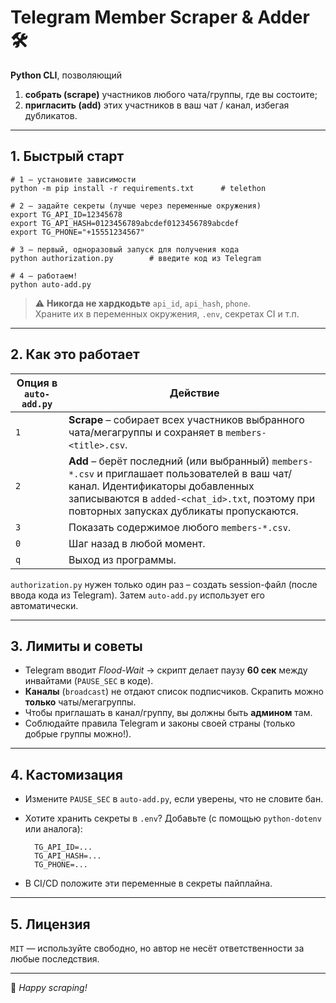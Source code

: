 # Telegram Member Scraper & Adder 🛠️

**Python CLI**, позволяющий  
1. **собрать (scrape)** участников любого чата/группы, где вы состоите;  
2. **пригласить (add)** этих участников в ваш чат / канал, избегая дубликатов.

---

## 1. Быстрый старт

    # 1 – установите зависимости
    python -m pip install -r requirements.txt      # telethon

    # 2 – задайте секреты (лучше через переменные окружения)
    export TG_API_ID=12345678
    export TG_API_HASH=0123456789abcdef0123456789abcdef
    export TG_PHONE="+15551234567"

    # 3 – первый, одноразовый запуск для получения кода
    python authorization.py        # введите код из Telegram

    # 4 – работаем!
    python auto-add.py

> ⚠️ **Никогда не хардкодьте** `api_id`, `api_hash`, `phone`.  
> Храните их в переменных окружения, `.env`, секретах CI и т.п.

---

## 2. Как это работает

| Опция в `auto-add.py` | Действие |
|-----------------------|----------|
| `1` | **Scrape** – собирает всех участников выбранного чата/мегагруппы и сохраняет в `members-<title>.csv`. |
| `2` | **Add** – берёт последний (или выбранный) `members-*.csv` и приглашает пользователей в ваш чат/канал. Идентификаторы добавленных записываются в `added-<chat_id>.txt`, поэтому при повторных запусках дубликаты пропускаются. |
| `3` | Показать содержимое любого `members-*.csv`. |
| `0` | Шаг назад в любой момент. |
| `q` | Выход из программы. |

`authorization.py` нужен только один раз – создать session-файл (после ввода кода из Telegram). Затем `auto-add.py` использует его автоматически.

---

## 3. Лимиты и советы

* Telegram вводит *Flood-Wait* → скрипт делает паузу **60 сек** между инвайтами (`PAUSE_SEC` в коде).  
* **Каналы** (`broadcast`) не отдают список подписчиков. Скрапить можно **только** чаты/мегагруппы.  
* Чтобы приглашать в канал/группу, вы должны быть **админом** там.  
* Соблюдайте правила Telegram и законы своей страны (только добрые группы можно!).

---

## 4. Кастомизация

* Измените `PAUSE_SEC` в `auto-add.py`, если уверены, что не словите бан.  
* Хотите хранить секреты в `.env`? Добавьте (с помощью `python-dotenv` или аналога):

        TG_API_ID=...
        TG_API_HASH=...
        TG_PHONE=...

* В CI/CD положите эти переменные в секреты пайплайна.

---

## 5. Лицензия

`MIT` — используйте свободно, но автор не несёт ответственности за любые последствия.

---

🤖 *Happy scraping!*
